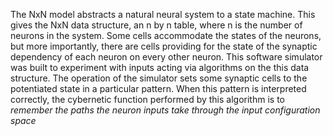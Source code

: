 The NxN model abstracts a natural neural system to a state machine.
This gives the NxN data structure, an n by n table, where n is the number of neurons in the system. Some cells accommodate the states of the neurons, but more importantly, there are cells providing for the state of the synaptic dependency of each neuron on every other neuron.
This software simulator was built to experiment with inputs acting via algorithms on the this data structure.
The operation of the simulator sets some synaptic cells to the potentiated state in a particular pattern.
When this pattern is interpreted correctly, the cybernetic function performed by this algorithm is to <i>remember the paths the neuron inputs take through the input configuration space</i>
